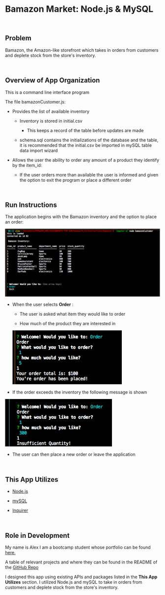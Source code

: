 # Bamazon Market: Node.js & MySQL
<br>

## Problem

Bamazon, the Amazon-like storefront which takes in orders from customers and deplete stock from the store's inventory.


<br>

## Overview of App Organization

This is a command line interface program


The file bamazonCustomer.js:

   * Provides the list of available inventory

     * Inventory is stored in initial.csv

       * This keeps a record of the table before updates are made
       
     * schema.sql contains the initializations of the database and the table, it is recommended that the initial.csv be imported in mySQL table data import wizard

   * Allows the user the ability to order any amount of a product they identify by the item_id:

     * If the user orders more than available the user is informed and given the option to exit the program or place a different order

<br>

## Run Instructions

The application begins with the Bamazon inventory and the option to place an order:

![Start Page](assets/images/StartPage.png)

   * When the user selects __Order__ :

     * The user is asked what item they would like to order

     * How much of the product they are interested in
     
     ![Normal Order](assets/images/NormalOrder.png)

  * If the order exceeds the inventory the following message is shown

  ![Excessive Order](assets/images/ExcessiveOrder.png)

  * The user can then place a new order or leave the application

<br>

## This App Utilizes

   * [Node.js](https://nodejs.org/en/about/)

   * [mySQL](https://www.mysql.com/)

   * [Inquirer](https://www.npmjs.com/package/inquirer)



<br>

## Role in Development

My name is Alex I am a bootcamp student whose portfolio can be found
[here.]( https://alexsamalot19.github.io/Samalot-Alexander-Portfolio/)

A table of relevant projects and where they can be found in the README of the [GitHub Repo](https://github.com/alexSamalot19/Samalot-Alexander-Portfolio)


I designed this app using existing APIs and packages listed in the **This App Utilizes** section. I utilized Node.js and mySQL to take in orders from customers and deplete stock from the store's inventory.